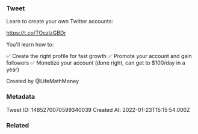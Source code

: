 ### Tweet
Learn to create your own Twitter accounts:

https://t.co/TOczlzGBDr

You'll learn how to:

✅ Create the right profile for fast growth
✅ Promote your account and gain followers
✅ Monetize your account (done right, can get to $100/day in a year)

Created by @LifeMathMoney

### Metadata
Tweet ID: 1485270070599340039
Created At: 2022-01-23T15:15:54.000Z

### Related

